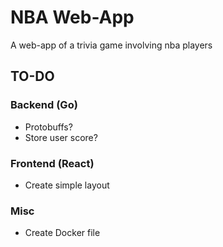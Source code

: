 # NBA Web-App

A web-app of a trivia game involving nba players

## TO-DO

### Backend (Go)

- Protobuffs?
- Store user score?

### Frontend (React)

- Create simple layout

### Misc

- Create Docker file
